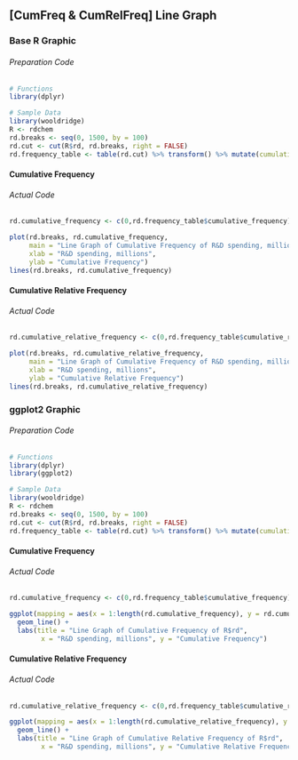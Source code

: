## \[CumFreq & CumRelFreq\] Line Graph
### Base R Graphic
###### Preparation Code
```r
# Functions
library(dplyr)

# Sample Data
library(wooldridge)
R <- rdchem
rd.breaks <- seq(0, 1500, by = 100)
rd.cut <- cut(R$rd, rd.breaks, right = FALSE)
rd.frequency_table <- table(rd.cut) %>% transform() %>% mutate(cumulative_frequency = cumsum(Freq), cumulative_relative_frequency = cumulative_frequency/nrow(R))
```
#### Cumulative Frequency
###### Actual Code
```r
rd.cumulative_frequency <- c(0,rd.frequency_table$cumulative_frequency) # To start at 0

plot(rd.breaks, rd.cumulative_frequency,
     main = "Line Graph of Cumulative Frequency of R&D spending, millions",
     xlab = "R&D spending, millions",
     ylab = "Cumulative Frequency")
lines(rd.breaks, rd.cumulative_frequency)
```
#### Cumulative Relative Frequency
###### Actual Code
```r
rd.cumulative_relative_frequency <- c(0,rd.frequency_table$cumulative_relative_frequency) # To start at 0

plot(rd.breaks, rd.cumulative_relative_frequency,
     main = "Line Graph of Cumulative Frequency of R&D spending, millions",
     xlab = "R&D spending, millions",
     ylab = "Cumulative Relative Frequency")
lines(rd.breaks, rd.cumulative_relative_frequency)
```
### ggplot2 Graphic
###### Preparation Code
```r
# Functions
library(dplyr)
library(ggplot2)

# Sample Data
library(wooldridge)
R <- rdchem
rd.breaks <- seq(0, 1500, by = 100)
rd.cut <- cut(R$rd, rd.breaks, right = FALSE)
rd.frequency_table <- table(rd.cut) %>% transform() %>% mutate(cumulative_frequency = cumsum(Freq), cumulative_relative_frequency = cumulative_frequency/nrow(R))
```
#### Cumulative Frequency
###### Actual Code
```r
rd.cumulative_frequency <- c(0,rd.frequency_table$cumulative_frequency) # To start at 0

ggplot(mapping = aes(x = 1:length(rd.cumulative_frequency), y = rd.cumulative_frequency)) +
  geom_line() +
  labs(title = "Line Graph of Cumulative Frequency of R$rd",
        x = "R&D spending, millions", y = "Cumulative Frequency")
```
#### Cumulative Relative Frequency
###### Actual Code
```r
rd.cumulative_relative_frequency <- c(0,rd.frequency_table$cumulative_relative_frequency) # To start at 0

ggplot(mapping = aes(x = 1:length(rd.cumulative_relative_frequency), y = rd.cumulative_relative_frequency)) +
  geom_line() +
  labs(title = "Line Graph of Cumulative Relative Frequency of R$rd",
        x = "R&D spending, millions", y = "Cumulative Relative Frequency")
```
